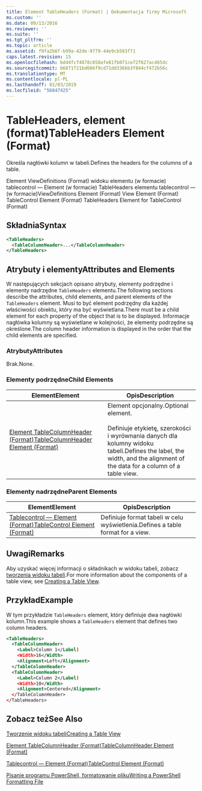 ```yaml
---
title: Element TableHeaders (Format) | Dokumentacja firmy Microsoft
ms.custom: ''
ms.date: 09/13/2016
ms.reviewer: ''
ms.suite: ''
ms.tgt_pltfrm: ''
ms.topic: article
ms.assetid: f9fa2b6f-b99a-42de-9779-44e9cb583f71
caps.latest.revision: 15
ms.openlocfilehash: bd44fcf4878c858afe81fb071ce72f627ac465dc
ms.sourcegitcommit: b6871f21bd666f9cd71dd336bb3f844cf472b56c
ms.translationtype: MT
ms.contentlocale: pl-PL
ms.lasthandoff: 02/03/2019
ms.locfileid: "56847425"
---
```

# <a name="tableheaders-element-format"></a><span data-ttu-id="9a793-102">TableHeaders, element (format)</span><span class="sxs-lookup"><span data-stu-id="9a793-102">TableHeaders Element (Format)</span></span>

<span data-ttu-id="9a793-103">Określa nagłówki kolumn w tabeli.</span><span class="sxs-lookup"><span data-stu-id="9a793-103">Defines the headers for the columns of a table.</span></span>

<span data-ttu-id="9a793-104">Element ViewDefinitions (Format) widoku elementu (w formacie) tablecontrol — Element (w formacie) TableHeaders elementu tablecontrol — (w formacie)</span><span class="sxs-lookup"><span data-stu-id="9a793-104">ViewDefinitions Element (Format) View Element (Format) TableControl Element (Format) TableHeaders Element for TableControl (Format)</span></span>

## <a name="syntax"></a><span data-ttu-id="9a793-105">Składnia</span><span class="sxs-lookup"><span data-stu-id="9a793-105">Syntax</span></span>

```xml
<TableHeaders>
  <TableColumnHeader>...</TableColumnHeader>
</TableHeaders>

```

## <a name="attributes-and-elements"></a><span data-ttu-id="9a793-106">Atrybuty i elementy</span><span class="sxs-lookup"><span data-stu-id="9a793-106">Attributes and Elements</span></span>

<span data-ttu-id="9a793-107">W następujących sekcjach opisano atrybuty, elementy podrzędne i elementy nadrzędne `TableHeaders` elementu.</span><span class="sxs-lookup"><span data-stu-id="9a793-107">The following sections describe the attributes, child elements, and parent elements of the `TableHeaders` element.</span></span> <span data-ttu-id="9a793-108">Musi to być element podrzędny dla każdej właściwości obiektu, który ma być wyświetlana.</span><span class="sxs-lookup"><span data-stu-id="9a793-108">There must be a child element for each property of the object that is to be displayed.</span></span> <span data-ttu-id="9a793-109">Informacje nagłówka kolumny są wyświetlane w kolejności, że elementy podrzędne są określone.</span><span class="sxs-lookup"><span data-stu-id="9a793-109">The column header information is displayed in the order that the child elements are specified.</span></span>

### <a name="attributes"></a><span data-ttu-id="9a793-110">Atrybuty</span><span class="sxs-lookup"><span data-stu-id="9a793-110">Attributes</span></span>

<span data-ttu-id="9a793-111">Brak.</span><span class="sxs-lookup"><span data-stu-id="9a793-111">None.</span></span>

### <a name="child-elements"></a><span data-ttu-id="9a793-112">Elementy podrzędne</span><span class="sxs-lookup"><span data-stu-id="9a793-112">Child Elements</span></span>

|<span data-ttu-id="9a793-113">Element</span><span class="sxs-lookup"><span data-stu-id="9a793-113">Element</span></span>|<span data-ttu-id="9a793-114">Opis</span><span class="sxs-lookup"><span data-stu-id="9a793-114">Description</span></span>|
|-------------|-----------------|
|[<span data-ttu-id="9a793-115">Element TableColumnHeader (Format)</span><span class="sxs-lookup"><span data-stu-id="9a793-115">TableColumnHeader Element (Format)</span></span>](./tablecolumnheader-element-format.md)|<span data-ttu-id="9a793-116">Element opcjonalny.</span><span class="sxs-lookup"><span data-stu-id="9a793-116">Optional element.</span></span><br /><br /> <span data-ttu-id="9a793-117">Definiuje etykietę, szerokości i wyrównania danych dla kolumny widoku tabeli.</span><span class="sxs-lookup"><span data-stu-id="9a793-117">Defines the label, the width, and the alignment of the data for a column of a table view.</span></span>|

### <a name="parent-elements"></a><span data-ttu-id="9a793-118">Elementy nadrzędne</span><span class="sxs-lookup"><span data-stu-id="9a793-118">Parent Elements</span></span>

|<span data-ttu-id="9a793-119">Element</span><span class="sxs-lookup"><span data-stu-id="9a793-119">Element</span></span>|<span data-ttu-id="9a793-120">Opis</span><span class="sxs-lookup"><span data-stu-id="9a793-120">Description</span></span>|
|-------------|-----------------|
|[<span data-ttu-id="9a793-121">Tablecontrol — Element (Format)</span><span class="sxs-lookup"><span data-stu-id="9a793-121">TableControl Element (Format)</span></span>](./tablecontrol-element-format.md)|<span data-ttu-id="9a793-122">Definiuje format tabeli w celu wyświetlenia.</span><span class="sxs-lookup"><span data-stu-id="9a793-122">Defines a table format for a view.</span></span>|

## <a name="remarks"></a><span data-ttu-id="9a793-123">Uwagi</span><span class="sxs-lookup"><span data-stu-id="9a793-123">Remarks</span></span>

<span data-ttu-id="9a793-124">Aby uzyskać więcej informacji o składnikach w widoku tabeli, zobacz [tworzenia widoku tabeli](./creating-a-table-view.md).</span><span class="sxs-lookup"><span data-stu-id="9a793-124">For more information about the components of a table view, see [Creating a Table View](./creating-a-table-view.md).</span></span>

## <a name="example"></a><span data-ttu-id="9a793-125">Przykład</span><span class="sxs-lookup"><span data-stu-id="9a793-125">Example</span></span>

<span data-ttu-id="9a793-126">W tym przykładzie `TableHeaders` element, który definiuje dwa nagłówki kolumn.</span><span class="sxs-lookup"><span data-stu-id="9a793-126">This example shows a `TableHeaders` element that defines two column headers.</span></span>

```xml
<TableHeaders>
  <TableColumnHeader>
    <Label>Column 1</Label)
    <Width>16</Width>
    <Alignment>Left</Alignment>
  </TableColumnHeader>
  <TableColumnHeader>
    <Label>Column 2</Label)
    <Width>10</Width>
    <Alignment>Centered</Alignment>
  </TableColumnHeader>
</TableHeaders>
```

## <a name="see-also"></a><span data-ttu-id="9a793-127">Zobacz też</span><span class="sxs-lookup"><span data-stu-id="9a793-127">See Also</span></span>

[<span data-ttu-id="9a793-128">Tworzenie widoku tabeli</span><span class="sxs-lookup"><span data-stu-id="9a793-128">Creating a Table View</span></span>](./creating-a-table-view.md)

[<span data-ttu-id="9a793-129">Element TableColumnHeader (Format)</span><span class="sxs-lookup"><span data-stu-id="9a793-129">TableColumnHeader Element (Format)</span></span>](./tablecolumnheader-element-format.md)

[<span data-ttu-id="9a793-130">Tablecontrol — Element (Format)</span><span class="sxs-lookup"><span data-stu-id="9a793-130">TableControl Element (Format)</span></span>](./tablecontrol-element-format.md)

[<span data-ttu-id="9a793-131">Pisanie programu PowerShell, formatowanie pliku</span><span class="sxs-lookup"><span data-stu-id="9a793-131">Writing a PowerShell Formatting File</span></span>](./writing-a-powershell-formatting-file.md)
